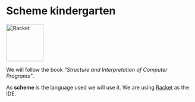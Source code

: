 # Scheme kindergarten

<img src="https://racket-lang.org/img/racket-logo.svg"
     alt="Racket"
     width="100"
     class="center">

We will follow the book *"Structure and Interpretation of Computer Programs"*.

As **scheme** is the language used we will use it. We are using [Racket](https://racket-lang.org/) as the IDE.
